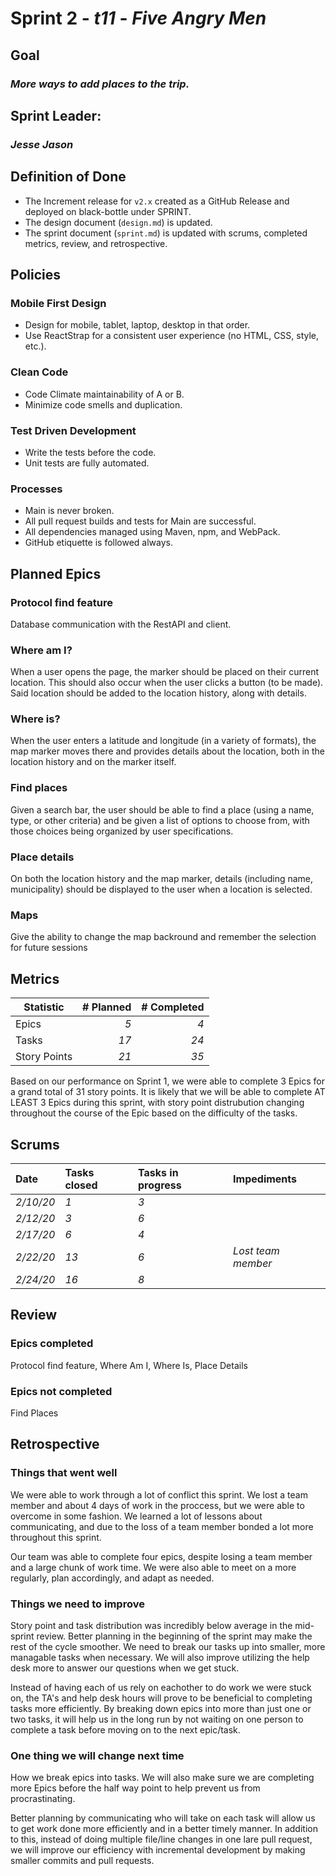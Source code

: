 # Sprint 2 - *t11* - *Five Angry Men*

## Goal
### *More ways to add places to the trip.*

## Sprint Leader: 
### *Jesse Jason*

## Definition of Done

* The Increment release for `v2.x` created as a GitHub Release and deployed on black-bottle under SPRINT.
* The design document (`design.md`) is updated.
* The sprint document (`sprint.md`) is updated with scrums, completed metrics, review, and retrospective.

## Policies

### Mobile First Design
* Design for mobile, tablet, laptop, desktop in that order.
* Use ReactStrap for a consistent user experience (no HTML, CSS, style, etc.).

### Clean Code
* Code Climate maintainability of A or B.
* Minimize code smells and duplication.

### Test Driven Development
* Write the tests before the code.
* Unit tests are fully automated.

### Processes
* Main is never broken. 
* All pull request builds and tests for Main are successful.
* All dependencies managed using Maven, npm, and WebPack.
* GitHub etiquette is followed always.


## Planned Epics
  ### Protocol find feature
  Database communication with the RestAPI and client.
 ### Where am I?
  When a user opens the page, the marker should be placed on their current location. This should also occur when the user clicks a button (to be made). Said location should be added to the location history, along with details.
  ### Where is?
  When the user enters a latitude and longitude (in a variety of formats), the map marker moves there and provides details about the location, both in the location history and on the marker itself.
  ### Find places
  Given a search bar, the user should be able to find a place (using a name, type, or other criteria) and be given a list of options to choose from, with those choices being organized by user specifications.
 ### Place details
  On both the location history and the map marker, details (including name, municipality) should be displayed to the user when a location is selected.
  ### Maps
  Give the ability to change the map backround and remember the selection for future sessions

## Metrics

| Statistic | # Planned | # Completed |
| --- | ---: | ---: |
| Epics | *5* | *4* |
| Tasks |  *17*   | *24* | 
| Story Points |  *21*  | *35* | 

Based on our performance on Sprint 1, we were able to complete 3 Epics for a grand total of 31 story points. It is likely that we will be able to complete AT LEAST 3 Epics during this sprint, with story point distrubution changing throughout the course of the Epic based on the difficulty of the tasks.


## Scrums

| Date | Tasks closed  | Tasks in progress | Impediments |
| :--- | :--- | :--- | :--- |
| *2/10/20* | *1* | *3* |  | 
| *2/12/20* | *3* | *6* |  | 
| *2/17/20* | *6* | *4* |  | 
| *2/22/20* | *13* | *6* | *Lost team member* | 
| *2/24/20* | *16* | *8* |  | 



## Review

### Epics completed  
Protocol find feature, Where Am I, Where Is, Place Details

### Epics not completed 
Find Places

## Retrospective

### Things that went well
We were able to work through a lot of conflict this sprint. We lost a team member and about 4 days of work in the proccess, but we were able to overcome in some fashion. We learned a lot of lessons about communicating, and due to the loss of a team member bonded a lot more throughout this sprint.

Our team was able to complete four epics, despite losing a team member and a large chunk of work time. We were also able to meet on a more regularly, plan accordingly, and adapt as needed.

### Things we need to improve
Story point and task distribution was incredibly below average in the mid-sprint review. Better planning in the beginning of the sprint may make the rest of the cycle smoother. We need to break our tasks up into smaller, more managable tasks when necessary. We will also improve utilizing the help desk more to answer our questions when we get stuck.

Instead of having each of us rely on eachother to do work we were stuck on, the TA's and help desk hours will prove to be beneficial to completing tasks more efficiently. By breaking down epics into more than just one or two tasks, it will help us in the long run by not waiting on one person to complete a task before moving on to the next epic/task. 

### One thing we will change next time
How we break epics into tasks. We will also make sure we are completing more Epics before the half way point to help prevent us from procrastinating.

Better planning by communicating who will take on each task will allow us to get work done more efficiently and in a better timely manner. In addition to this, instead of doing multiple file/line changes in one lare pull request, we will improve our efficiency with incremental development by making smaller commits and pull requests. 
